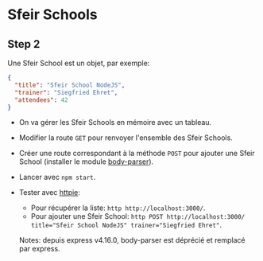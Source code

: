 # Sfeir Schools

## Step 2

Une Sfeir School est un objet, par exemple:

```json
{
  "title": "Sfeir School NodeJS",
  "trainer": "Siegfried Ehret",
  "attendees": 42
}
```

- On va gérer les Sfeir Schools en mémoire avec un tableau.
- Modifier la route `GET` pour renvoyer l'ensemble des Sfeir Schools.
- Créer une route correspondant à la méthode `POST` pour ajouter une Sfeir School (installer le module [body-parser](https://github.com/expressjs/body-parser)).
- Lancer avec `npm start`.
- Tester avec [httpie](https://httpie.org/):
  - Pour récupérer la liste: `http http://localhost:3000/`.
  - Pour ajouter une Sfeir School: `http POST http://localhost:3000/ title="Sfeir School NodeJS" trainer="Siegfried Ehret"`.

  Notes: depuis express v4.16.0, body-parser est déprécié et remplacé par express.